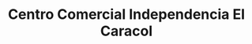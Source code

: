 ---
title: "Centro Comercial Independencia El Caracol"
url: /zaragoza/centro-comercial-independencia-el-caracol/
shop: centro comercial
---